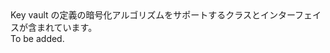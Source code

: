 <Namespace Name="Microsoft.Azure.KeyVault.Cryptography">
  <Docs>
    <summary>Key vault の定義の暗号化アルゴリズムをサポートするクラスとインターフェイスが含まれています。</summary> 
    <remarks>To be added.</remarks>
  </Docs>
</Namespace>
